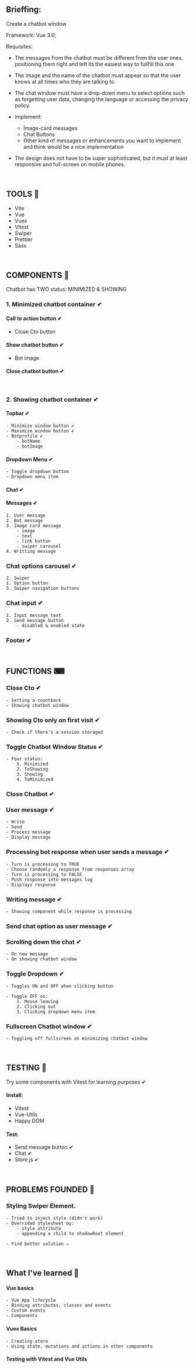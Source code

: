 ## Brieffing:
Create a chatbot window

Framework: Vue 3.0;

Requisites:
- The messages from the chatbot must be different from the user ones, positioning them right and left its the easiest way to fullfill this one
- The image and the name of the chatbot must appear so that the user knows at all times who they are talking to.
- The chat window must have a drop-down menu to select options such as forgetting user data, changing the language or accessing the privacy policy.

- Implement:
    - Image-card messages
    - Chat Buttons
    - Other kind of messages or enhancements you want to implement and think would be a nice implementation

- The design does not have to be super sophisticated, but it must at least responsive and full-screen on mobile phones.

<br>

## TOOLS 🔨
- Vite
- Vue
- Vuex
- Vitest
- Swiper
- Prettier
- Sass

<br>

## COMPONENTS 🧩  

Chatbot has TWO status: MINIMIZED & SHOWING

### 1. Minimized chatbot container ✔

#### Call to action button ✔
- Close Cto button

#### Show chatbot button ✔
- Bot image

#### Close chatbot button ✔

<br>

### 2. Showing chatbot container ✔

#### Topbar ✔
    - Minimize window button ✔
    - Maximize window button ✔
    - Botprofile ✔
        - botName
        - botImage

#### Dropdown Menu ✔
    - Toggle dropdown button
    - Dropdown menu item

#### Chat ✔

#### Messages ✔

    1. User message
    2. Bot message
    3. Image card message
        - image 
        - text 
        - link button 
        - swiper carousel
    4. Writting message

### Chat options carousel ✔

    2. Swiper
    1. Option button
    3. Swiper navigation buttons

### Chat input ✔

    1. Input message text
    2. Send message button
        - disabled & enabled state

### Footer ✔

<br>

## FUNCTIONS ⌨

### Close Cto ✔
    - Setting a countback
    - Showing chatbot window

### Showing Cto only on first visit ✔
    - Check if there's a session storaged

### Toggle Chatbot Window Status ✔
    - Four status:
        1. Minimized
        2. ToShowing
        3. Showing
        4. ToMinimized

### Close Chatbot ✔

### User message ✔
    - Write
    - Send
    - Process message
    - Display message

### Processing bot response when user sends a message ✔
    - Turn is processing to TRUE
    - Choose randomly a response from responses array
    - Turn is processing to FALSE
    - Push response into messages log
    - Displays response

### Writing message ✔
    - Showing component while response is processing 

### Send chat option as user message ✔

### Scrolling down the chat ✔
    - On new message
    - On showing chatbot window

### Toggle Dropdown ✔
    - Toggles ON and OFF when clicking button

    - Toggle OFF on:
        1. Mouse leaving
        2. Clicking out
        3. Clicking dropdown menu item

### Fullscreen Chatbot window ✔
    - Toggling off fullscreen on minimizing chatbot window
    
<br>

## TESTING 🧪

Try some components with Vitest for learning purposes ✔ 

#### Install:

- Vitest
- Vue-Utils
- Happy DOM
    
#### Test:

- Send message button ✔
- Chat ✔
- Store.js ✔

<br>

## PROBLEMS FOUNDED 🔴

### Styling Swiper Element.
    - Tried to inject style (didn't work)
    - Overrided stylesheet by:
        - style attribute
        - appending a child to shadowRoot element

    - Find better solution ✍

<br>

## What I've learned 📗
#### Vue basics
    - Vue App lifecycle
    - Binding attributes, classes and events
    - Custom events
    - Components

#### Vuex Basics
    - Creating store
    - Using state, mutations and actions in other components

#### Testing with Vitest and Vue Utils
